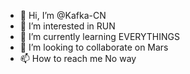 - 👋 Hi, I’m @Kafka-CN
- 👀 I’m interested in RUN
- 🌱 I’m currently learning EVERYTHINGS
- 💞️ I’m looking to collaborate on Mars
- 📫 How to reach me No way

<!---
Kafka-CN/Kafka-CN is a ✨ special ✨ repository because its `README.md` (this file) appears on your GitHub profile.
You can click the Preview link to take a look at your changes.
--->
